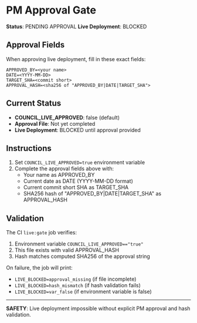 # PM Approval Gate

**Status**: PENDING APPROVAL
**Live Deployment**: BLOCKED

## Approval Fields

When approving live deployment, fill in these exact fields:

```
APPROVED_BY=<your name>
DATE=<YYYY-MM-DD>
TARGET_SHA=<commit short>
APPROVAL_HASH=<sha256 of "APPROVED_BY|DATE|TARGET_SHA">
```

## Current Status

- **COUNCIL_LIVE_APPROVED**: false (default)
- **Approval File**: Not yet completed
- **Live Deployment**: BLOCKED until approval provided

## Instructions

1. Set `COUNCIL_LIVE_APPROVED=true` environment variable
2. Complete the approval fields above with:
   - Your name as APPROVED_BY
   - Current date as DATE (YYYY-MM-DD format)
   - Current commit short SHA as TARGET_SHA
   - SHA256 hash of "APPROVED_BY|DATE|TARGET_SHA" as APPROVAL_HASH

## Validation

The CI `live:gate` job verifies:
1. Environment variable `COUNCIL_LIVE_APPROVED=="true"`
2. This file exists with valid APPROVAL_HASH
3. Hash matches computed SHA256 of the approval string

On failure, the job will print:
- `LIVE_BLOCKED=approval_missing` (if file incomplete)
- `LIVE_BLOCKED=hash_mismatch` (if hash validation fails)  
- `LIVE_BLOCKED=var_false` (if environment variable is false)

---
**SAFETY**: Live deployment impossible without explicit PM approval and hash validation.